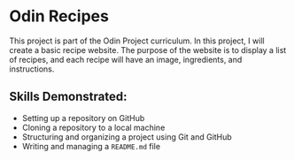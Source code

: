 # Odin Recipes

This project is part of the Odin Project curriculum. In this project, I will create a basic recipe website. The purpose of the website is to display a list of recipes, and each recipe will have an image, ingredients, and instructions.

## Skills Demonstrated:
- Setting up a repository on GitHub
- Cloning a repository to a local machine
- Structuring and organizing a project using Git and GitHub
- Writing and managing a `README.md` file
